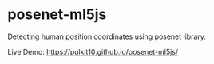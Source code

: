 # posenet-ml5js
Detecting human position coordinates using posenet library.

Live Demo: https://pulkit10.github.io/posenet-ml5js/
